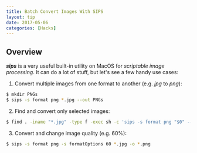 ```yaml
---
title: Batch Convert Images With SIPS
layout: tip
date: 2017-05-06
categories: [Hacks]
---
```


## Overview

**_sips_** is a very useful built-in utility on MacOS for _scriptable image processing_. It can do a lot of stuff, but let's see a few handy use cases:

1. Convert multiple images from one format to another (e.g. _jpg_ to _png_):

```bash
$ mkdir PNGs
$ sips -s format png *.jpg --out PNGs
```
2. Find and convert only selected images:

```bash
$ find . -iname "*.jpg" -type f -exec sh -c 'sips -s format png "$0" --out "${0%}.png"' {} \;
```
3. Convert and change image quality (e.g. 60%):

```bash
$ sips -s format png -s formatOptions 60 *.jpg -o *.png
```

